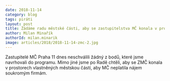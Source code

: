 ```yaml
---
date: 2018-11-14
category: blog
tags: piráti
layout: post
title: Žádáme radu městské části, aby se zastupitelstva MČ konala v prostorách vlastněných městskou části. Neschváleno
author: Milan Minařík
authorId: milan.minarik
image: articles/2018/2018-11-14-zmc-2.jpg
---
```


Zastupitelé MČ Praha 11 dnes neschválili žádný z bodů, které jsme navrhovali do programu. Mimo jiné jsme po Radě chtěli, aby se ZMČ konala v prostorech vlastněných městskou částí, aby MČ neplatila nájem soukromým firmám.
